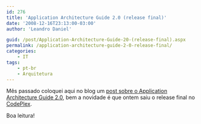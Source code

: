 ```yaml
---
id: 276
title: 'Application Architecture Guide 2.0 (release final)'
date: '2008-12-16T23:13:00-03:00'
author: 'Leandro Daniel'

guid: /post/Application-Architecture-Guide-20-(release-final).aspx
permalink: /application-architecture-guide-2-0-release-final/
categories:
    - IT
tags:
    - pt-br
    - Arquitetura
---
```


Mês passado coloquei aqui no blog um [post sobre o Application Architecture Guide 2.0](/blog/post/Application-Architecture-Guide-20-(beta-2)), bem a novidade é que ontem saiu o release final no [CodePlex](http://www.codeplex.com/AppArchGuide).

Boa leitura!
